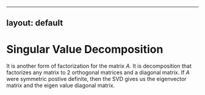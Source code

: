 
---
layout: default	
---
# Singular Value Decomposition

It is another form of factorization for the matrix $A$. It is decomposition that factorizes any matrix to 2 orthogonal matrices and a diagonal matrix. If $A$ were symmetric postive definite, then the SVD gives us the eigenvector matrix and the eigen value diagonal matrix.
